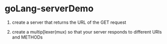 # goLang-serverDemo

1) create a server that returns the URL of the GET request

2) create a multip[lexer(mux) so that your server responds to different URIs and METHODs
